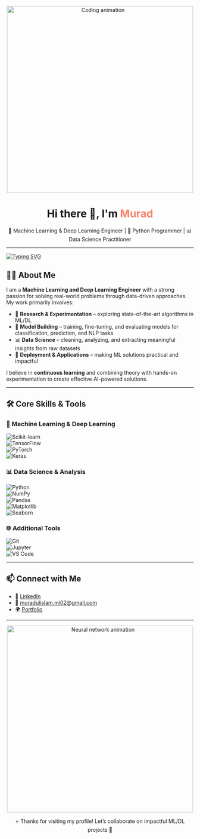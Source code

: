 <!-- Profile Header GIF -->
<p align="center">
  <img src="https://media.giphy.com/media/qgQUggAC3Pfv687qPC/giphy.gif" width="500" alt="Coding animation">
</p>

<h1 align="center">Hi there 👋, I'm <span style="color:#f9826c;">Murad</span></h1>
<p align="center">
  🤖 Machine Learning & Deep Learning Engineer | 🐍 Python Programmer | 📊 Data Science Practitioner
</p>

---
[![Typing SVG](https://readme-typing-svg.herokuapp.com?size=24&color=F75C7E&center=true&vCenter=true&width=500&lines=Machine+Learning+Engineer;Deep+Learning+Practitioner;Data+Science+Explorer;AI+Researcher)](https://git.io/typing-svg)


## 🧑‍🔬 About Me  

I am a **Machine Learning and Deep Learning Engineer** with a strong passion for solving real-world problems through data-driven approaches.  
My work primarily involves:  

- 🔎 **Research & Experimentation** – exploring state-of-the-art algorithms in ML/DL  
- 🤖 **Model Building** – training, fine-tuning, and evaluating models for classification, prediction, and NLP tasks  
- 📊 **Data Science** – cleaning, analyzing, and extracting meaningful insights from raw datasets  
- 🚀 **Deployment & Applications** – making ML solutions practical and impactful  

I believe in **continuous learning** and combining theory with hands-on experimentation to create effective AI-powered solutions.  

---

## 🛠️ Core Skills & Tools  

### 📌 Machine Learning & Deep Learning  
![Scikit-learn](https://img.shields.io/badge/-Scikit--Learn-F7931E?logo=scikit-learn&logoColor=black)  
![TensorFlow](https://img.shields.io/badge/-TensorFlow-FF6F00?logo=tensorflow&logoColor=white)  
![PyTorch](https://img.shields.io/badge/-PyTorch-EE4C2C?logo=pytorch&logoColor=white)  
![Keras](https://img.shields.io/badge/-Keras-D00000?logo=keras&logoColor=white)  

### 📊 Data Science & Analysis  
![Python](https://img.shields.io/badge/-Python-3776AB?logo=python&logoColor=white)  
![NumPy](https://img.shields.io/badge/-NumPy-013243?logo=numpy&logoColor=white)  
![Pandas](https://img.shields.io/badge/-Pandas-150458?logo=pandas&logoColor=white)  
![Matplotlib](https://img.shields.io/badge/-Matplotlib-11557c?logo=plotly&logoColor=white)  
![Seaborn](https://img.shields.io/badge/-Seaborn-005571?logoColor=white)  

### 🌐 Additional Tools  
![Git](https://img.shields.io/badge/-Git-F05032?logo=git&logoColor=white)  
![Jupyter](https://img.shields.io/badge/-Jupyter-F37626?logo=jupyter&logoColor=white)  
![VS Code](https://img.shields.io/badge/-VS%20Code-007ACC?logo=visual-studio-code&logoColor=white)  

---

## 📫 Connect with Me  

- 💼 [LinkedIn](https://www.linkedin.com/in/muradul-islam02/)  
- 📧 [muradulislam.mi02@gmail.com](mailto:muradulislam.mi02@gmail.com)  
- 🌍 [Portfolio](https://muradul-islam-portfolio.netlify.app/)  

---
<p align="center">
  <img src="https://media.giphy.com/media/L8K62iTDkzGX6/giphy.gif" width="500" alt="Neural network animation">
</p>

<p align="center">⭐ Thanks for visiting my profile! Let’s collaborate on impactful ML/DL projects 🚀</p>
